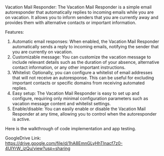 Vacation Mail Responder:
The Vacation Mail Responder is a simple email autoresponder that automatically replies to incoming emails while you are on vacation. It allows you to inform senders that you are currently away and provides them with alternative contacts or important information.

Features: 
1. Automatic email responses: When enabled, the Vacation Mail Responder automatically sends a reply to incoming emails, notifying the sender that you are currently on vacation.
2. Customizable message: You can customize the vacation message to include relevant details such as the duration of your absence, alternative contact information, or any other important instructions.
3. Whitelist: Optionally, you can configure a whitelist of email addresses that will not receive an autoresponse. This can be useful for excluding important contacts or specific domains from receiving automated replies.
4. Easy setup: The Vacation Mail Responder is easy to set up and configure, requiring only minimal configuration parameters such as vacation message content and whitelist settings.
5. Enable/disable: You can easily enable or disable the Vacation Mail Responder at any time, allowing you to control when the autoresponder is active.

Here is the walkthrough of code implementation and app testing.

GoogleDrive Link:
https://drive.google.com/file/d/1hA8EmnGLyHhTlnacf7z0-4UlYrW_izQu/view?usp=sharing
